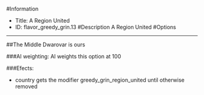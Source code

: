 #Information
 - Title: A Region United
 - ID: flavor_greedy_grin.13
#Description
A Region United
#Options

___
##The Middle Dwarovar is ours

###AI weighting:
AI weights this option at 100


###Efects:<ul><li>country gets the modifier greedy_grin_region_united until otherwise removed</li></ul>
